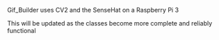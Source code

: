 Gif_Builder uses CV2 and the SenseHat on a Raspberry Pi 3 

This will be updated as the classes become more complete and reliably functional


